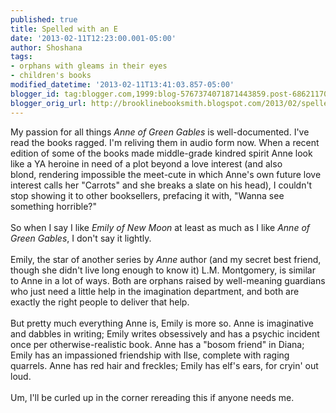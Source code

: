 ```yaml
---
published: true
title: Spelled with an E
date: '2013-02-11T12:23:00.001-05:00'
author: Shoshana
tags:
- orphans with gleams in their eyes
- children's books
modified_datetime: '2013-02-11T13:41:03.857-05:00'
blogger_id: tag:blogger.com,1999:blog-5767374071871443859.post-6862117048372343304
blogger_orig_url: http://brooklinebooksmith.blogspot.com/2013/02/spelled-with-e.html
---
```


My passion for all things <em>Anne of Green Gables</em> is well-documented. I've read the books ragged. I'm reliving them in audio form now. When a recent edition of some of the books made middle-grade kindred spirit&nbsp;Anne look like a YA heroine in need of a plot beyond a love interest (and also blond,&nbsp;rendering impossible&nbsp;the meet-cute in which Anne's own future&nbsp;love interest calls her "Carrots" and she breaks a slate on his head), I couldn't stop showing it to other booksellers, prefacing it with, "Wanna see something horrible?"<br /><br />So when I say I like <em>Emily of New Moon</em> at least as much as I like <em>Anne of Green Gables</em>, I don't say it lightly.<br /><br />Emily, the star of another series by <i>Anne</i>&nbsp;author (and my secret best friend, though she didn't live long enough to know it) L.M. Montgomery, is similar to Anne in a lot of ways. Both are orphans raised by well-meaning guardians who just need a little help in the imagination department, and both are exactly the right people to deliver that help.<br /><br />But pretty much everything Anne is, Emily is more so. Anne is imaginative and dabbles in writing; Emily writes obsessively and has a psychic incident once per otherwise-realistic book. Anne has a "bosom friend" in Diana; Emily has an impassioned friendship with Ilse, complete with raging quarrels. Anne has red hair and freckles; Emily has elf's ears, for cryin' out loud.<br /><br />Um, I'll be curled up in the corner rereading this if anyone needs me.